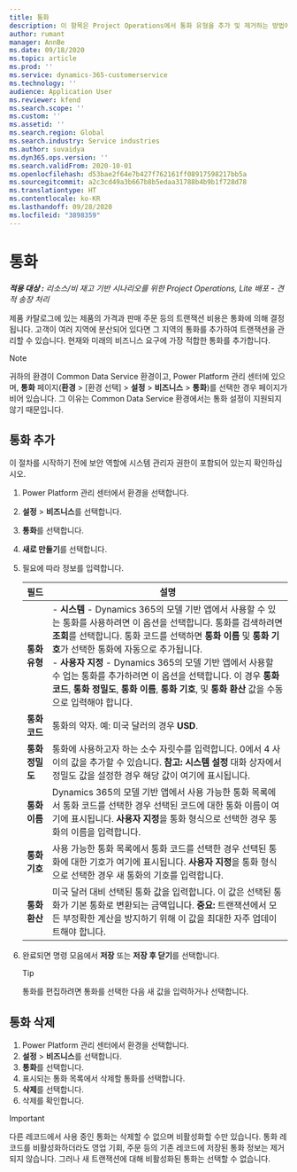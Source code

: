 ```yaml
---
title: 통화
description: 이 항목은 Project Operations에서 통화 유형을 추가 및 제거하는 방법에 대한 정보를 제공합니다.
author: rumant
manager: AnnBe
ms.date: 09/18/2020
ms.topic: article
ms.prod: ''
ms.service: dynamics-365-customerservice
ms.technology: ''
audience: Application User
ms.reviewer: kfend
ms.search.scope: ''
ms.custom: ''
ms.assetid: ''
ms.search.region: Global
ms.search.industry: Service industries
ms.author: suvaidya
ms.dyn365.ops.version: ''
ms.search.validFrom: 2020-10-01
ms.openlocfilehash: d53bae2f64e7b427f762161ff08917598217bb5a
ms.sourcegitcommit: a2c3cd49a3b667b8b5edaa31788b4b9b1f728d78
ms.translationtype: HT
ms.contentlocale: ko-KR
ms.lasthandoff: 09/28/2020
ms.locfileid: "3898359"
---
```

# <a name="currency"></a>통화

_**적용 대상 :** 리소스/비 재고 기반 시나리오를 위한 Project Operations, Lite 배포 - 견적 송장 처리_

제품 카탈로그에 있는 제품의 가격과 판매 주문 등의 트랜잭션 비용은 통화에 의해 결정됩니다. 고객이 여러 지역에 분산되어 있다면 그 지역의 통화를 추가하여 트랜잭션을 관리할 수 있습니다. 현재와 미래의 비즈니스 요구에 가장 적합한 통화를 추가합니다.  

> [!NOTE]
> 귀하의 환경이 Common Data Service 환경이고, Power Platform 관리 센터에 있으며, **통화** 페이지(**환경** > [환경 선택] > **설정** > **비즈니스** > **통화**)를 선택한 경우 페이지가 비어 있습니다. 그 이유는 Common Data Service 환경에서는 통화 설정이 지원되지 않기 때문입니다.

## <a name="add-a-currency"></a>통화 추가  
이 절차를 시작하기 전에 보안 역할에 시스템 관리자 권한이 포함되어 있는지 확인하십시오. 

1. Power Platform 관리 센터에서 환경을 선택합니다. 
2. **설정** > **비즈니스**를 선택합니다.
3. **통화**를 선택합니다.  
4. **새로 만들기**를 선택합니다.  
5. 필요에 따라 정보를 입력합니다.  


   |          필드          |                                                                                                                                                                                                                                                                                                                                                                            설명                                                                                                                                                                                                                                                                                                                                                                            |
   |-------------------------|-------------------------------------------------------------------------------------------------------------------------------------------------------------------------------------------------------------------------------------------------------------------------------------------------------------------------------------------------------------------------------------------------------------------------------------------------------------------------------------------------------------------------------------------------------------------------------------------------------------------------------------------------------------------------------------------------------------------------------------------------------------------|
   |    **통화 유형**    | - **시스템** - Dynamics 365의 모델 기반 앱에서 사용할 수 있는 통화를 사용하려면 이 옵션을 선택합니다. 통화를 검색하려면 **조회**를 선택합니다. 통화 코드를 선택하면 **통화 이름** 및 **통화 기호**가 선택한 통화에 자동으로 추가됩니다.<br />- **사용자 지정** - Dynamics 365의 모델 기반 앱에서 사용할 수 업는 통화를 추가하려면 이 옵션을 선택합니다. 이 경우 **통화 코드**, **통화 정밀도**, **통화 이름**, **통화 기호**, 및 **통화 환산** 값을 수동으로 입력해야 합니다. |
   |    **통화 코드**    |                                                                                                                                                                                                                                                                                                                                            통화의 약자. 예: 미국 달러의 경우 **USD**.                                                                                                                                                                                                                                                                                                                                            |
   | **통화 정밀도**  |                                                                                                                                                                                  통화에 사용하고자 하는 소수 자릿수를 입력합니다.  0에서 4 사이의 값을 추가할 수 있습니다. **참고:** **시스템 설정** 대화 상자에서 정밀도 값을 설정한 경우 해당 값이 여기에 표시됩니다.                                                                                                                                                                                  |
   |    **통화 이름**    |                                                                                                                                                                                                                                         Dynamics 365의 모델 기반 앱에서 사용 가능한 통화 목록에서 통화 코드를 선택한 경우 선택된 코드에 대한 통화 이름이 여기에 표시됩니다. **사용자 지정**을 통화 형식으로 선택한 경우 통화의 이름을 입력합니다.                                                                                                                                                                                                                                          |
   |   **통화 기호**   |                                                                                                                                                                                                                                                                      사용 가능한 통화 목록에서 통화 코드를 선택한 경우 선택된 통화에 대한 기호가 여기에 표시됩니다. **사용자 지정**을 통화 형식으로 선택한 경우 새 통화의 기호를 입력합니다.                                                                                                                                                                                                                                                                       |
   | **통화 환산** |                                                                                                                                                                                                                                     미국 달러 대비 선택된 통화 값을 입력합니다. 이 값은 선택된 통화가 기본 통화로 변환되는 금액입니다. **중요:** 트랜잭션에서 모든 부정확한 계산을 방지하기 위해 이 값을 최대한 자주 업데이트해야 합니다.                                                                                                                                                                                                                                      |


6. 완료되면 명령 모음에서 **저장** 또는 **저장 후 닫기**를 선택합니다.  

   > [!TIP]
   >  통화를 편집하려면 통화를 선택한 다음 새 값을 입력하거나 선택합니다.  

## <a name="delete-a-currency"></a>통화 삭제  

1. Power Platform 관리 센터에서 환경을 선택합니다. 
2. **설정** > **비즈니스**를 선택합니다.
3. **통화**를 선택합니다.  
4. 표시되는 통화 목록에서 삭제할 통화를 선택합니다.  
5. **삭제**를 선택합니다.  
6. 삭제를 확인합니다.  

> [!IMPORTANT]
>  다른 레코드에서 사용 중인 통화는 삭제할 수 없으며 비활성화할 수만 있습니다. 통화 레코드를 비활성화하더라도 영업 기회, 주문 등의 기존 레코드에 저장된 통화 정보는 제거되지 않습니다. 그러나 새 트랜잭션에 대해 비활성화된 통화는 선택할 수 없습니다.  
